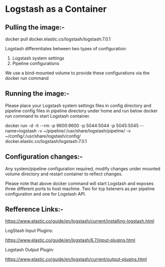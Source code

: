 # Logstash as a Container
Pulling the image:-
-------------------
docker pull docker.elastic.co/logstash/logstash:7.0.1


Logstash differentiates between two types of configuration:
1. Logstash system settings
2. Pipeline configurations

We use a bind-mounted volume to provide these configurations via the docker run command

Running the image:-
---------------------
Please place your Logstash system settings files in config directory and pipeline config files in pipeline directory under home and run below docker run command to start Logstash container.

docker run -d -it --rm -p 9600:9600 -p 5044:5044 -p 5045:5045 --name=logstash -v ~/pipeline/:/usr/share/logstash/pipeline/ -v ~/config/:/usr/share/logstash/config/ docker.elastic.co/logstash/logstash:7.0.1

Configuration changes:-
----------------------

Any system/pipeline configuration required, modify changes under mounted volume directory and restart container to reflect changes.


Please note that above docker command will start Logstash and exposes three different ports to host machine. Two for tcp listeners as per pipeline configuration and one for Logstash API.



Refference Links:-
-------------------
https://www.elastic.co/guide/en/logstash/current/installing-logstash.html

LogStash Input Plugins: 

https://www.elastic.co/guide/en/logstash/6.7/input-plugins.html

Logstash Output Plugin:

https://www.elastic.co/guide/en/logstash/current/output-plugins.html

